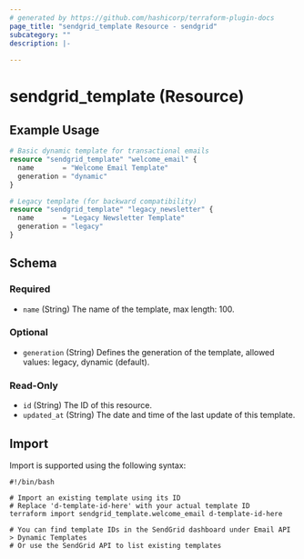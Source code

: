 ```yaml
---
# generated by https://github.com/hashicorp/terraform-plugin-docs
page_title: "sendgrid_template Resource - sendgrid"
subcategory: ""
description: |-
  
---
```


# sendgrid_template (Resource)



## Example Usage

```terraform
# Basic dynamic template for transactional emails
resource "sendgrid_template" "welcome_email" {
  name       = "Welcome Email Template"
  generation = "dynamic"
}

# Legacy template (for backward compatibility)
resource "sendgrid_template" "legacy_newsletter" {
  name       = "Legacy Newsletter Template"
  generation = "legacy"
}
```

<!-- schema generated by tfplugindocs -->
## Schema

### Required

- `name` (String) The name of the template, max length: 100.

### Optional

- `generation` (String) Defines the generation of the template, allowed values: legacy, dynamic (default).

### Read-Only

- `id` (String) The ID of this resource.
- `updated_at` (String) The date and time of the last update of this template.

## Import

Import is supported using the following syntax:

```shell
#!/bin/bash

# Import an existing template using its ID
# Replace 'd-template-id-here' with your actual template ID
terraform import sendgrid_template.welcome_email d-template-id-here

# You can find template IDs in the SendGrid dashboard under Email API > Dynamic Templates
# Or use the SendGrid API to list existing templates
```
